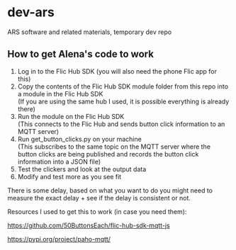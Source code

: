 # dev-ars
ARS software and related materials, temporary dev repo

## How to get Alena's code to work

1. Log in to the Flic Hub SDK (you will also need the phone Flic app for this)  
2. Copy the contents of the Flic Hub SDK module folder from this repo into a module in the Flic Hub SDK  
   (If you are using the same hub I used, it is possible everything is already there)  
3. Run the module on the Flic Hub SDK  
   (This connects to the Flic Hub and sends button click information to an MQTT server)  
5. Run get_button_clicks.py on your machine  
   (This subscribes to the same topic on the MQTT server where the button clicks are being published and records the button click information into a JSON file)  
4. Test the clickers and look at the output data  
5. Modify and test more as you see fit  

There is some delay, based on what you want to do you might need to measure the exact delay + see if the delay is consistent or not.

Resources I used to get this to work (in case you need them):

https://github.com/50ButtonsEach/flic-hub-sdk-mqtt-js

https://pypi.org/project/paho-mqtt/
